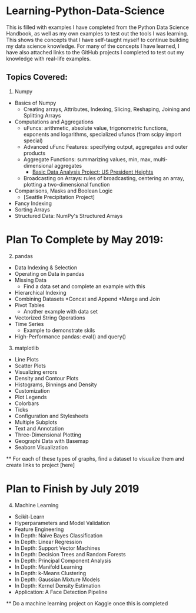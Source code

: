 # Learning-Python-Data-Science
This is filled with examples I have completed from the Python Data Science Handbook, as well as my own examples to test out the tools I was learning. This shows the concepts that I have self-taught myself to continue building my data science knowledge. For many of the concepts I have learned, I have also attached links to the GitHub projects I completed to test out my knowledge with real-life examples. 

## Topics Covered:
1. Numpy
  * Basics of Numpy
    * Creating arrays, Attributes, Indexing, Slicing, Reshaping, Joining and Splitting Arrays 
  * Computations and Aggregations
    * uFuncs: arithmetic, absolute value, trigonometric functions, exponents and logarithms, specialized ufuncs (from scipy import special)
    * Advanced uFunc Features: specifying output, aggregates and outer products
    * Aggregate Functions: summarizing values, min, max, multi-dimensional aggregates
       * [Basic Data Analysis Project: US President Heights](https://github.com/kanikadchopra/President-Height-Data-Analysis)
    * Broadcasting on Arrays: rules of broadcasting, centering an array, plotting a two-dimensional function
  * Comparisons, Masks and Boolean Logic
       * [Seattle Precipitation Project] 
  * Fancy Indexing
  * Sorting Arrays 
  * Structured Data: NumPy's Structured Arrays

# Plan To Complete by May 2019:
2. pandas
  * Data Indexing & Selection
  * Operating on Data in pandas
  * Missing Data
    * Find a data set and complete an example with this 
  * Hierarchical Indexing
  * Combining Datasets
    *Concat and Append
    *Merge and Join
  * Pivot Tables
    * Another example with data set
  * Vectorized String Operations
  * Time Series
    * Example to demonstrate skils
  * High-Performance pandas: eval() and query()
    

3. matplotlib
 * Line Plots
 * Scatter Plots
 * Visualizing errors
 * Density and Contour Plots
 * Histograms, Binnings and Density
 * Customization
  * Plot Legends
  * Colorbars
  * Ticks
  * Configuration and Stylesheets
 * Multiple Subplots
 * Text and Annotation
 * Three-Dimensional Plotting
 * Geographi Data with Basemap
 * Seaborn Visualization
 
 ** For each of these types of graphs, find a dataset to visualize them and create links to project [here]
 

# Plan to Finish by July 2019
4. Machine Learning
 * Scikit-Learn
 * Hyperparameters and Model Validation
 * Feature Engineering 
 * In Depth: Naive Bayes Classification
 * In Depth: Linear Regression
 * In Depth: Support Vector Machines
 * In Depth: Decision Trees and Random Forests
 * In Depth: Principal Component Analysis
 * In Depth: Manifold Learning
 * In Depth: k-Means Clustering
 * In Depth: Gaussian Mixture Models
 * In Depth: Kernel Density Estimation
 * Application: A Face Detection Pipeline

** Do a machine learning project on Kaggle once this is completed
